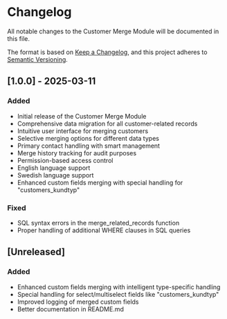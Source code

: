 # Changelog

All notable changes to the Customer Merge Module will be documented in this file.

The format is based on [Keep a Changelog](https://keepachangelog.com/en/1.0.0/),
and this project adheres to [Semantic Versioning](https://semver.org/spec/v2.0.0.html).

## [1.0.0] - 2025-03-11

### Added
- Initial release of the Customer Merge Module
- Comprehensive data migration for all customer-related records
- Intuitive user interface for merging customers
- Selective merging options for different data types
- Primary contact handling with smart management
- Merge history tracking for audit purposes
- Permission-based access control
- English language support
- Swedish language support
- Enhanced custom fields merging with special handling for "customers_kundtyp"

### Fixed
- SQL syntax errors in the merge_related_records function
- Proper handling of additional WHERE clauses in SQL queries

## [Unreleased]

### Added
- Enhanced custom fields merging with intelligent type-specific handling
- Special handling for select/multiselect fields like "customers_kundtyp"
- Improved logging of merged custom fields
- Better documentation in README.md 
